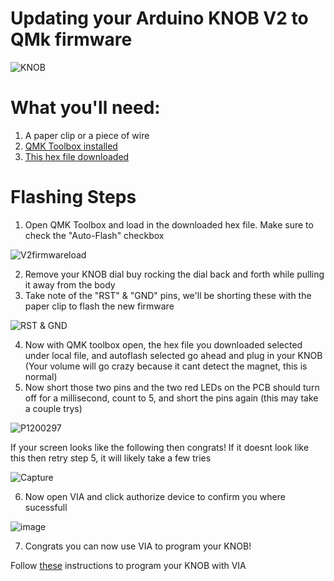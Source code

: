 # Updating your Arduino KNOB V2 to QMk firmware

![KNOB](https://github.com/user-attachments/assets/2c5d7582-cdef-45be-adfb-913d4c559ec1)

# What you'll need: 

1. A paper clip or a piece of wire
2. [QMK Toolbox installed](https://qmk.fm/toolbox)
3. [This hex file downloaded](https://drive.google.com/uc?export=download&id=1pcAgK7doNLUKIhplbfqNpUiG-BOIIWfD)

# Flashing Steps
1. Open QMK Toolbox and load in the downloaded hex file. Make sure to check the "Auto-Flash" checkbox

![V2firmwareload](https://github.com/user-attachments/assets/ce5f958a-abb7-44cb-93a7-7890bb07d8b4)

2. Remove your KNOB dial buy rocking the dial back and forth while pulling it away from the body
3. Take note of the "RST" & "GND" pins, we'll be shorting these with the paper clip to flash the new firmware

![RST & GND](https://github.com/user-attachments/assets/66663ef8-d0a4-4143-801a-b6280e025bb4)

4. Now with QMK toolbox open, the hex file you downloaded selected under local file, and autoflash selected go ahead and plug in your KNOB (Your volume will go crazy because it cant detect the magnet, this is normal)
5. Now short those two pins and the two red LEDs on the PCB should turn off for a millisecond, count to 5, and short the pins again (this may take a couple trys)

![P1200297](https://github.com/user-attachments/assets/3ee5f7b8-bee4-4fb8-bfd3-25801bf0696e)

If your screen looks like the following then congrats! If it doesnt look like this then retry step 5, it will likely take a few tries

![Capture](https://github.com/user-attachments/assets/bab7ba52-ff29-45c0-82c0-c7fc985d4362)

6. Now open VIA and click authorize device to confirm you where sucessfull

![image](https://github.com/user-attachments/assets/16f7ff4d-9b8b-482a-af04-2b18348c9166)

7. Congrats you can now use VIA to program your KNOB!
   
Follow [these](https://github.com/BaselineDesign/BaselineDesign-Knob/tree/main/KNOB_V2_QMK/knobv2#using-knob-v2-with-via) instructions to program your KNOB with VIA

